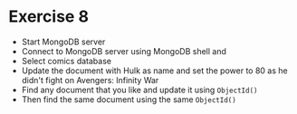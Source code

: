 # Exercise 8

* Start MongoDB server
* Connect to MongoDB server using MongoDB shell and 
* Select comics database
* Update the document with Hulk as name and set the power to 80 as he didn't fight on Avengers: Infinity War
* Find any document that you like and update it using `ObjectId()`
* Then find the same document using the same `ObjectId()`
